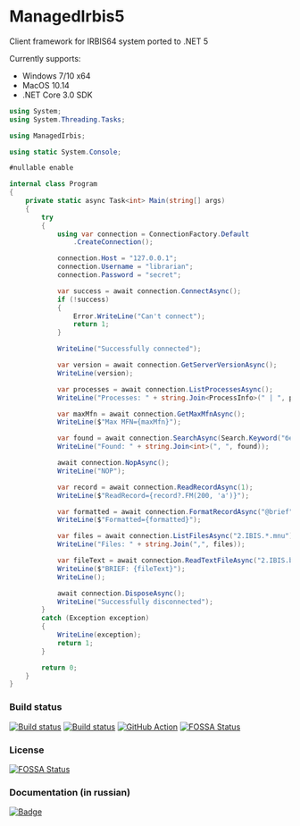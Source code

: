 # ManagedIrbis5

Client framework for IRBIS64 system ported to .NET 5

Currently supports:

* Windows 7/10 x64
* MacOS 10.14
* .NET Core 3.0 SDK

```c#
using System;
using System.Threading.Tasks;

using ManagedIrbis;

using static System.Console;

#nullable enable

internal class Program
{
    private static async Task<int> Main(string[] args)
    {
        try
        {
            using var connection = ConnectionFactory.Default
                .CreateConnection();

            connection.Host = "127.0.0.1";
            connection.Username = "librarian";
            connection.Password = "secret";

            var success = await connection.ConnectAsync();
            if (!success)
            {
                Error.WriteLine("Can't connect");
                return 1;
            }

            WriteLine("Successfully connected");

            var version = await connection.GetServerVersionAsync();
            WriteLine(version);

            var processes = await connection.ListProcessesAsync();
            WriteLine("Processes: " + string.Join<ProcessInfo>(" | ", processes));

            var maxMfn = await connection.GetMaxMfnAsync();
            WriteLine($"Max MFN={maxMfn}");

            var found = await connection.SearchAsync(Search.Keyword("бетон$"));
            WriteLine("Found: " + string.Join<int>(", ", found));

            await connection.NopAsync();
            WriteLine("NOP");

            var record = await connection.ReadRecordAsync(1);
            WriteLine($"ReadRecord={record?.FM(200, 'a')}");

            var formatted = await connection.FormatRecordAsync("@brief", 1);
            WriteLine($"Formatted={formatted}");

            var files = await connection.ListFilesAsync("2.IBIS.*.mnu");
            WriteLine("Files: " + string.Join(",", files));

            var fileText = await connection.ReadTextFileAsync("2.IBIS.brief.pft");
            WriteLine($"BRIEF: {fileText}");
            WriteLine();

            await connection.DisposeAsync();
            WriteLine("Successfully disconnected");
        }
        catch (Exception exception)
        {
            WriteLine(exception);
            return 1;
        }

        return 0;
    }
}
```

### Build status

[![Build status](https://img.shields.io/appveyor/ci/AlexeyMironov/managedirbis5.svg)](https://ci.appveyor.com/project/AlexeyMironov/managedirbis5/)
[![Build status](https://api.travis-ci.org/amironov73/ManagedIrbis5.svg)](https://travis-ci.org/amironov73/ManagedIrbis5/)
[![GitHub Action](https://github.com/amironov73/ManagedIrbis5/workflows/CI/badge.svg)](https://github.com/amironov73/ManagedIrbis5/actions)
[![FOSSA Status](https://app.fossa.com/api/projects/git%2Bgithub.com%2Famironov73%2FManagedIrbis5.svg?type=shield)](https://app.fossa.com/projects/git%2Bgithub.com%2Famironov73%2FManagedIrbis5?ref=badge_shield)

### License

[![FOSSA Status](https://app.fossa.com/api/projects/git%2Bgithub.com%2Famironov73%2FManagedIrbis5.svg?type=large)](https://app.fossa.com/projects/git%2Bgithub.com%2Famironov73%2FManagedIrbis5?ref=badge_large)

### Documentation (in russian)

[![Badge](https://readthedocs.org/projects/managedirbis5/badge/)](https://managedirbis5.readthedocs.io/) 

